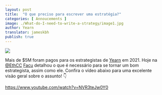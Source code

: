```yaml
---
layout: post
title:  "O que preciso para escrever uma estratégia?"
categories: [ Annoucements ]
image: ./What-do-I-need-to-write-a-strategy/image1.jpg
author: Yearn
translator: jameskbh
publish: true
---
```


![](image1.jpg) </br>

Mais de $5M foram pagos para os estrategistas de [Yearn](https://t.me/yearnupdates) em 2021. Hoje na [@EthCC](https://twitter.com/EthCC/) [Facu](https://t.me/fameal) detalhou o que é necessário para se tornar um bom estrategista, assim como ele. Confira o vídeo abaixo para uma excelente visão geral sobre o assunto! 👇

https://www.youtube.com/watch?v=NVR3teJw0Y0
